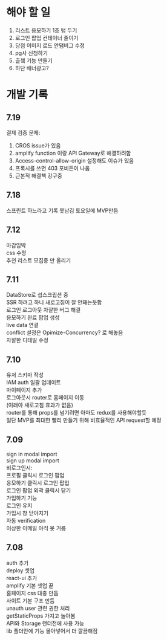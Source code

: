 # 해야 할 일
1. 리스트 응모하기 1초 텀 두기
2. 로그인 팝업 컨테이너 줄이기
3. 당첨 이미지 로드 안됌버그 수정
4. pg사 신청하기
5. 츨쳌 기능 만들기
6. 하단 배너광고?

# 개발 기록
## 7.19
결제 검증 문제:
1. CROS issue가 있음
2. amplify function 이랑 API Gateway로 해결하려함
3. Access-control-allow-origin 설정해도 이슈가 있음
4. 프록시를 쓰면 403 포비든이 나옴
5. 근본적 해결책 강구중

## 7.18
스프린트 하느라고 기록 못남김 토요일에 MVP만듬 <br>

## 7.12
마감임박<br>
css 수정<br>
추천 리스트 모집중 만 올리기<br>


## 7.11
DataStore로 섭스크립션 중<br>
SSR 하려고 하니 새로고침이 잘 안돼는듯함<br>
로그인 로그아웃 자잘한 버그 해결<br>
응모하기 완료 팝업 생성<br>
live data 연결<br>
conflict 설정은 Opimize-Concurrency? 로 해놓음<br>
자잘한 디테일 수정<br>


## 7.10
유저 스키마 작성<br>
IAM auth 일괄 업데이트<br>
마이페이지 추가<br>
로그아웃시 router로 홈페이지 이동<br>
(이래야 새로고침 효과가 없음)<br>
router를 통해 props를 넘기려면 아마도 redux를 사용해야할듯<br>
일단 MVP를 최대한 빨리 만들기 위해 비효율적인 API request할 예정<br>




## 7.09
sign in modal import<br>
sign up modal import<br>
비로그인시:<br>
프로필 클릭시 로그인 팝업<br>
응모하기 클릭시 로그인 팝업<br>
로그인 팝업 외곽 클릭시 닫기<br>
가입하기 기능<br>
로그인 유지<br>
가입시 창 닫아지기<br>
자동 verification<br>
이상한 이메일 아직 못 거름<br>

## 7.08
auth 추가 <br>
deploy 셋업<br>
react-ui 추가<br>
amplify 기본 셋업 끝<br>
홈페이지 css 대충 만듬<br>
사이트 기본 구조 만듬<br>
unauth user 관련 권한 처리<br>
getStaticProps 가지고 놀아봄<br>
API와 Storage 랜더전에 사용 가능<br>
lib 폴더안에 기능 몰아넣어서 더 깔끔해짐<br>

